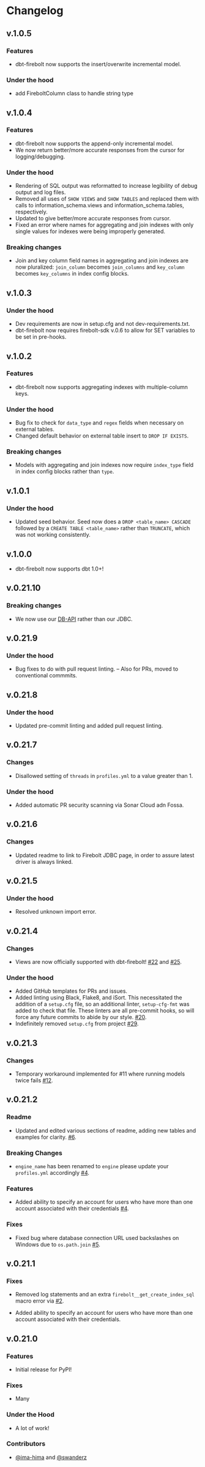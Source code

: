 # Changelog

## v.1.0.5

### Features

- dbt-firebolt now supports the insert/overwrite incremental model.

### Under the hood

- add FireboltColumn class to handle string type

## v.1.0.4

### Features

- dbt-firebolt now supports the append-only incremental model.
- We now return better/more accurate responses from the cursor for logging/debugging.

### Under the hood

- Rendering of SQL output was reformatted to increase legibility of debug output and log files.
- Removed all uses of `SHOW VIEWS` and `SHOW TABLES` and replaced them with calls to information_schema.views and information_schema.tables, respectively.
- Updated to give better/more accurate responses from cursor.
- Fixed an error where names for aggregating and join indexes with only single values for indexes were being improperly generated.

### Breaking changes

- Join and key column field names in aggregating and join indexes are now pluralized: `join_column` becomes `join_columns` and `key_column` becomes `key_columns` in index config blocks.

## v.1.0.3

### Under the hood

- Dev requirements are now in setup.cfg and not dev-requirements.txt.
- dbt-firebolt now requires firebolt-sdk v.0.6 to allow for SET variables to be set in pre-hooks.

## v.1.0.2

### Features

- dbt-firebolt now supports aggregating indexes with multiple-column keys.

### Under the hood

- Bug fix to check for `data_type` and `regex` fields when necessary on external tables.
- Changed default behavior on external table insert to `DROP IF EXISTS`.

### Breaking changes

- Models with aggregating and join indexes now require `index_type` field in index config blocks rather than `type`.

## v.1.0.1

### Under the hood

- Updated seed behavior. Seed now does a `DROP <table_name> CASCADE` followed by a `CREATE TABLE <table_name>` rather than `TRUNCATE`, which was not working consistently.

## v.1.0.0

- dbt-firebolt now supports dbt 1.0+!

## v.0.21.10

### Breaking changes

- We now use our [DB-API](https://github.com/firebolt-db/firebolt-python-sdk) rather than our JDBC.

## v.0.21.9

### Under the hood

- Bug fixes to do with pull request linting.
– Also for PRs, moved to conventional commmits.

## v.0.21.8

### Under the hood

- Updated pre-commit linting and added pull request linting.

## v.0.21.7

### Changes

- Disallowed setting of `threads` in `profiles.yml` to a value greater than 1.

### Under the hood

- Added automatic PR security scanning via Sonar Cloud adn Fossa.

## v.0.21.6

### Changes

- Updated readme to link to Firebolt JDBC page, in order to assure latest driver is always linked.

## v.0.21.5

### Under the hood

- Resolved unknown import error.

## v.0.21.4

### Changes

- Views are now officially supported with dbt-firebolt! [#22](https://github.com/firebolt-db/dbt-firebolt/pull/22) and [#25](https://github.com/firebolt-db/dbt-firebolt/pull/25).

### Under the hood

- Added GitHub templates for PRs and issues.
- Added linting using Black, Flake8, and iSort. This necessitated the addition of a `setup.cfg` file, so an additional linter, `setup-cfg-fmt` was added to check that file. These linters are all pre-commit hooks, so will force any future commits to abide by our style. [#20](https://github.com/firebolt-db/dbt-firebolt/pull/20).
- Indefinitely removed `setup.cfg` from project [#29](https://github.com/firebolt-db/dbt-firebolt/pull/29).

## v.0.21.3

### Changes

- Temporary workaround implemented for #11 where running models twice fails [#12](https://github.com/firebolt-db/dbt-firebolt/pull/12).

## v.0.21.2

### Readme

- Updated and edited various sections of readme, adding new tables and examples for clarity. [#6](https://github.com/firebolt-db/dbt-firebolt/pull/6).

### Breaking Changes

- `engine_name` has been renamed to `engine` please update your `profiles.yml` accordingly [#4](https://github.com/firebolt-db/dbt-firebolt/pull/4).

### Features

- Added ability to specify an account for users who have more than one account associated with their credentials [#4](https://github.com/firebolt-db/dbt-firebolt/pull/4).

### Fixes

- Fixed bug where database connection URL used backslashes on Windows due to `os.path.join` [#5](https://github.com/firebolt-db/dbt-firebolt/pull/5).


## v.0.21.1

### Fixes

- Removed log statements and an extra `firebolt__get_create_index_sql` macro error via [#2](https://github.com/firebolt-db/dbt-firebolt/pull/2).

- Added ability to specify an account for users who have more than one account associated with their credentials.

## v.0.21.0

### Features

- Initial release for PyPI!

### Fixes

- Many

### Under the Hood

- A lot of work!

### Contributors

- [@ima-hima](https://github.com/ima-hima) and [@swanderz](https://github.com/swanderz)
